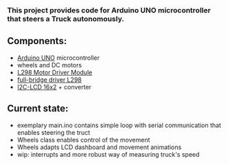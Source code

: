 
### This project provides code for Arduino UNO microcontroller that steers a Truck autonomously.


## Components:
- [Arduino UNO](https://docs.arduino.cc/hardware/uno-rev3/) microcontroller
- wheels and DC motors
- [L298 Motor Driver Module](https://components101.com/modules/l293n-motor-driver-module)
- [full-bridge driver L298](https://www.st.com/en/motor-drivers/l298.html)
- [I2C-LCD 16x2](https://www.amazon.com/i2c-1602-lcd/s?k=i2c+1602+lcd) + converter


## Current state:
- exemplary main.ino contains simple loop with serial communication that enables steering the truct
- Wheels class enables control of the movement
- Wheels adapts LCD dashboard and movement animations
- wip: interrupts and more robust way of measuring truck's speed
